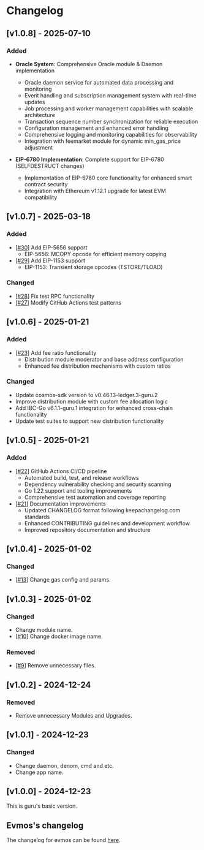 <!--
Guiding Principles:

Changelogs are for humans, not machines.
There should be an entry for every single version.
The same types of changes should be grouped.
Versions and sections should be linkable.
The latest version comes first.
The release date of each version is displayed.
Mention whether you follow Semantic Versioning.

Types of changes:

[Added] for new features.
[Changed] for changes in existing functionality.
[Deprecated] for soon-to-be removed features.
[Removed] for now removed features.
[Fixed] for any bug fixes.
[Security] in case of vulnerabilities.

Ref: https://keepachangelog.com/en/1.1.0/
-->

# Changelog

## [v1.0.8] - 2025-07-10

### Added
- **Oracle System**: Comprehensive Oracle module & Daemon implementation
  - Oracle daemon service for automated data processing and monitoring
  - Event handling and subscription management system with real-time updates
  - Job processing and worker management capabilities with scalable architecture
  - Transaction sequence number synchronization for reliable execution
  - Configuration management and enhanced error handling
  - Comprehensive logging and monitoring capabilities for observability
  - Integration with feemarket module for dynamic min_gas_price adjustment

- **EIP-6780 Implementation**: Complete support for EIP-6780 (SELFDESTRUCT changes)
  - Implementation of EIP-6780 core functionality for enhanced smart contract security
  - Integration with Ethereum v1.12.1 upgrade for latest EVM compatibility

## [v1.0.7] - 2025-03-18

### Added
- [[#30](https://github.com/GPTx-global/guru/pull/30)] Add EIP-5656 support
  - EIP-5656: MCOPY opcode for efficient memory copying
- [[#29](https://github.com/GPTx-global/guru/pull/29)] Add EIP-1153 support
  - EIP-1153: Transient storage opcodes (TSTORE/TLOAD)

### Changed
- [[#28](https://github.com/GPTx-global/guru/pull/28)] Fix test RPC functionality
- [[#27](https://github.com/GPTx-global/guru/pull/27)] Modify GitHub Actions test patterns

## [v1.0.6] - 2025-01-21

### Added
- [[#23](https://github.com/GPTx-global/guru/pull/23)] Add fee ratio functionality
  - Distribution module moderator and base address configuration
  - Enhanced fee distribution mechanisms with custom ratios

### Changed
- Update cosmos-sdk version to v0.46.13-ledger.3-guru.2
- Improve distribution module with custom fee allocation logic
- Add IBC-Go v6.1.1-guru.1 integration for enhanced cross-chain functionality
- Update test suites to support new distribution functionality

## [v1.0.5] - 2025-01-21

### Added
- [[#22](https://github.com/GPTx-global/guru/pull/22)] GitHub Actions CI/CD pipeline
  - Automated build, test, and release workflows
  - Dependency vulnerability checking and security scanning
  - Go 1.22 support and tooling improvements
  - Comprehensive test automation and coverage reporting
- [[#21](https://github.com/GPTx-global/guru/pull/21)] Documentation improvements
  - Updated CHANGELOG format following keepachangelog.com standards
  - Enhanced CONTRIBUTING guidelines and development workflow
  - Improved repository documentation and structure

## [v1.0.4] - 2025-01-02

### Changed
- [[#13](https://github.com/GPTx-global/guru/pull/13)] Change gas config and params.


## [v1.0.3] - 2025-01-02

### Changed
- Change module name.
- [[#10](https://github.com/GPTx-global/guru/pull/10)] Change docker image name.

### Removed
- [[#9](https://github.com/GPTx-global/guru/pull/9)] Remove unnecessary files.


## [v1.0.2] - 2024-12-24

### Removed
- Remove unnecessary Modules and Upgrades.


## [v1.0.1] - 2024-12-23

### Changed
- Change daemon, denom, cmd and etc.
- Change app name.


## [v1.0.0] - 2024-12-23

This is guru's basic version.

## Evmos's changelog
The changelog for evmos can be found [here](https://github.com/evmos/evmos/blob/main/CHANGELOG.md).
